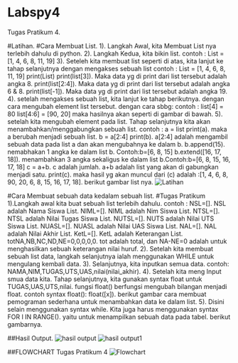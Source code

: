 # Labspy4
Tugas Pratikum 4.

#Latihan.
#Cara Membuat List.
1). Langkah Awal, kita Membuat List nya terlebih dahulu di python.
2). Langkah Kedua, kita bikin list.
contoh : List = [1, 4, 6, 8, 11, 19]
3). Seteleh kita membuat list seperti di atas, kita lanjut ke tahap selanjutnya dengan mengakses sebuah list
contoh : 
List = [1, 4, 6, 8, 11, 19]
print(List)
print(list[3]). Maka data yg di print dari list tersebut adalah angka 8.
print(list[2:4]). Maka data yg di print dari list tersebut adalah angka 6 & 8.
print(list[-1]). Maka data yg di print dari list tersebut adalah angka 19.
4). setelah mengakses sebuah list, kita lanjut ke tahap berikutnya. dengan cara mengubah element list tersebut. dengan cara sbbg:
contoh :
list[4] = 80
list[4:6] = [90, 20]
maka hasilnya akan seperti di gambar di bawah.
5). setelah kita mengubah element pada list. Tahap selanjutnya kita akan menambahkan/menggabungkan sebuah list.
contoh :
a = list
print(a). maka a berubah menjadi sebuah list.
b = a[2:4]
print(b). a[2:4] adalah mengambil sebuah data pada list a dan akan mengubahnya ke dalam b.
b.append(15). nemabhakan 1 angka ke dalam list b. Contoh:b=[6, 8, 15]
b.extend([16, 17, 18]). menambahkan 3 angka sekaligus ke dalam list b.Contoh:b=[6, 8, 15, 16, 17, 18]
c = a+b. c adalah jumlah. a+b adalah list yang akan di gabungkan menjadi satu.
print(c). maka hasil yg akan muncul dari (c) adalah :[1, 4, 6, 8, 90, 20, 6, 8, 15, 16, 17, 18].
berikut gambar list nya.
![Latihan](https://user-images.githubusercontent.com/56884391/69117277-c5b28b80-0ac1-11ea-897a-fc0429a7f44b.png)


#Cara Membuat sebuah data kedalam sebuah list.
#Tugas Pratikum
1).Langkah awal kita buat sebuah list terlebih dahulu.
contoh :
NSL=[]. NSL adalah Nama Siswa List.
NIML=[]. NIML adalah Nim Siswa List.
NTSL=[]. NTSL adalah Nilai Tugas Siswa List.
NUTSL=[]. NUTS adalah Nilai UTS Siswa List.
NUASL=[]. NUASL adalah Nilai UAS Siswa List.
NAL=[]. NAL adalah Nilai Akhir List.
KetL=[]. KetL adalah Keterangan List.
totNA,NB,NC,ND,NE=0,0,0,0,0. tot adalah total, dan NA-NE=0 adalah untuk menghasilkan sebuah keterangan nilai huruf.
2). Setelah kita membuat sebuah list data, langkah selanjutnya ialah menggunakan WHILE untuk mengulang kembali data.
3). Selanjutnya, kita inputkan semua data. 
contoh: NAMA,NIM,TUGAS,UTS,UAS,nilai(nilai_akhir).
4). Setelah kita meng Input smua data kita. Tahap selanjutnya, kita gunakan syntax float untuk TUGAS,UAS,UTS,nilai. fungsi float() berfungsi mengubah bilangan menjadi float. contoh syntax float(): float([x]).
berikut gambar cara membuat pemograman sederhana untuk menambahkan data ke dalam list.
5). Disini selain menggunakan syntax while. Kita juga harus menggunakan syntax FOR I IN RANGE(). yaitu untuk menampilkan sebuah data pada tabel.
berikut gambarnya.

##Hasil Output.
![hasil output](https://user-images.githubusercontent.com/56884391/69119555-9bfd6280-0ac9-11ea-9819-0756e739f4de.png)
![hasil output1](https://user-images.githubusercontent.com/56884391/69119566-a1f34380-0ac9-11ea-8cc7-b591c6621dfc.png)

##FLOWCHART Tugas Pratikum 4
![Flowchart](https://user-images.githubusercontent.com/56884391/69145334-0630fa00-0b00-11ea-983a-4274f96df40a.png)
